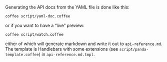 Generating the API docs from the YAML file is done like this:

```
coffee script/yaml-doc.coffee
```

or if you want to have a “live” preview:

```
coffee script/watch.coffee
```

either of which will generate markdown and write it out to `api-reference.md`. The template is Handlebars with some extensions
(see `script/panda-template.coffee`) in `api-reference.md.tmpl`.
